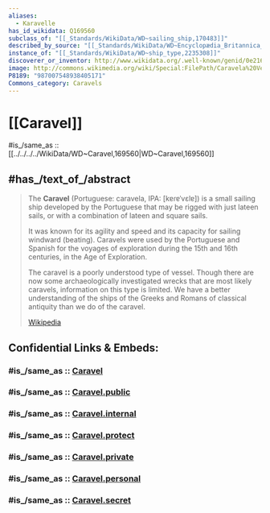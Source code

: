 ```yaml
---
aliases:
  - Karavelle
has_id_wikidata: Q169560
subclass_of: "[[_Standards/WikiData/WD~sailing_ship,170483]]"
described_by_source: "[[_Standards/WikiData/WD~Encyclopædia_Britannica_11th_edition,867541]]"
instance_of: "[[_Standards/WikiData/WD~ship_type,2235308]]"
discoverer_or_inventor: http://www.wikidata.org/.well-known/genid/0e216915ba3cf9f93c4dd3eca09a6f42
image: http://commons.wikimedia.org/wiki/Special:FilePath/Caravela%20Vera%20Cruz%20no%20rio%20Tejo.jpg
P8189: "987007548938405171"
Commons_category: Caravels
---
```


# [[Caravel]] 

#is_/same_as :: [[../../../../WikiData/WD~Caravel,169560|WD~Caravel,169560]] 

## #has_/text_of_/abstract 

> The **Caravel** (Portuguese: caravela, IPA: [kɐɾɐˈvɛlɐ]) is a small sailing ship 
> developed by the Portuguese that may be rigged with just lateen sails, 
> or with a combination of lateen and square sails. 
> 
> It was known for its agility and speed and its capacity for sailing windward (beating). 
> Caravels were used by the Portuguese and Spanish 
> for the voyages of exploration during the 15th and 16th centuries, in the Age of Exploration.
>
> The caravel is a poorly understood type of vessel. 
> Though there are now some archaeologically investigated wrecks that are most likely caravels, 
> information on this type is limited. 
> We have a better understanding of the ships of the Greeks and Romans of classical antiquity 
> than we do of the caravel.
>
> [Wikipedia](https://en.wikipedia.org/wiki/Caravel) 




## Confidential Links & Embeds: 

### #is_/same_as :: [Caravel](/_Standards/Technology/Transport/Water_Transport/Ship/Caravel.md) 

### #is_/same_as :: [Caravel.public](/_public/Technology/Transport/Water_Transport/Ship/Caravel.public.md) 

### #is_/same_as :: [Caravel.internal](/_internal/Technology/Transport/Water_Transport/Ship/Caravel.internal.md) 

### #is_/same_as :: [Caravel.protect](/_protect/Technology/Transport/Water_Transport/Ship/Caravel.protect.md) 

### #is_/same_as :: [Caravel.private](/_private/Technology/Transport/Water_Transport/Ship/Caravel.private.md) 

### #is_/same_as :: [Caravel.personal](/_personal/Technology/Transport/Water_Transport/Ship/Caravel.personal.md) 

### #is_/same_as :: [Caravel.secret](/_secret/Technology/Transport/Water_Transport/Ship/Caravel.secret.md)

